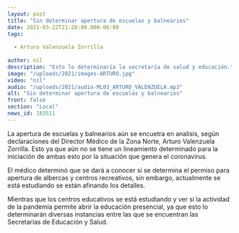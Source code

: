 ```yaml
---
layout: post
title: "Sin determinar apertura de escuelas y balnearios"
date: 2021-03-22T21:28:00.000-06:00
tags:
  
  - Arturo Valenzuela Zorrilla
  
author: nil
description: "Esto lo determinaría la secretaría de salud y educación."
image: "/uploads/2021/images-ARTURO.jpg"
video: "nil"
audio: "/uploads/2021/audio-ML03_ARTURO_VALENZUELA.mp3"
alt: "Sin determinar apertura de escuelas y balnearios"
front: false
section: "Local"
news_id: 183511
---
```


La apertura de escuelas y balnearios aún se encuetra en analisis, según declaraciones del Director Médico de la Zona Norte, Arturo Valenzuela Zorrilla. Esto ya que aún no se tiene un lineamiento determinado para la iniciación de ambas esto por la situación que genera el coronavirus.
 
El médico determinó que se dará a conocer si se determina el permiso para apertura de albercas y centros recreativos, sin embargo, actualmente se está estudiando se están afinando los detalles. 

Mientras que los centros educativos se está estudiando y ver si la actividad de la pandemia permite abrir la educación presencial, ya que esto lo determinarán diversas instancias entre las que se encuentran las Secretarías de Educación y Salud.